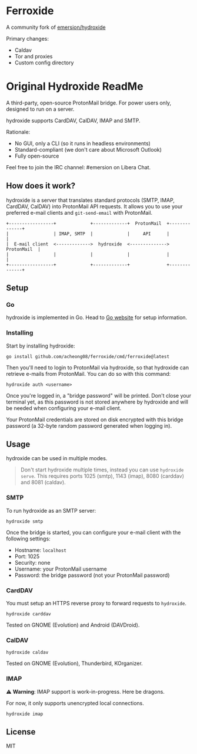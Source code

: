 # Ferroxide

A community fork of [emersion/hydroxide](https://github.com/emersion/hydroxide)

Primary changes:
- Caldav
- Tor and proxies
- Custom config directory

# Original Hydroxide ReadMe

A third-party, open-source ProtonMail bridge. For power users only, designed to
run on a server.

hydroxide supports CardDAV, CalDAV, IMAP and SMTP.

Rationale:

* No GUI, only a CLI (so it runs in headless environments)
* Standard-compliant (we don't care about Microsoft Outlook)
* Fully open-source

Feel free to join the IRC channel: #emersion on Libera Chat.

## How does it work?

hydroxide is a server that translates standard protocols (SMTP, IMAP, CardDAV, CalDAV)
into ProtonMail API requests. It allows you to use your preferred e-mail clients
and `git-send-email` with ProtonMail.

    +-----------------+             +-------------+  ProtonMail  +--------------+
    |                 | IMAP, SMTP  |             |     API      |              |
    |  E-mail client  <------------->  hydroxide  <-------------->  ProtonMail  |
    |                 |             |             |              |              |
    +-----------------+             +-------------+              +--------------+

## Setup

### Go

hydroxide is implemented in Go. Head to [Go website](https://golang.org) for
setup information.

### Installing

Start by installing hydroxide:

```shell
go install github.com/acheong08/ferroxide/cmd/ferroxide@latest
```

Then you'll need to login to ProtonMail via hydroxide, so that hydroxide can
retrieve e-mails from ProtonMail. You can do so with this command:

```shell
hydroxide auth <username>
```

Once you're logged in, a "bridge password" will be printed. Don't close your
terminal yet, as this password is not stored anywhere by hydroxide and will be
needed when configuring your e-mail client.

Your ProtonMail credentials are stored on disk encrypted with this bridge
password (a 32-byte random password generated when logging in).

## Usage

hydroxide can be used in multiple modes.

> Don't start hydroxide multiple times, instead you can use `hydroxide serve`.
> This requires ports 1025 (smtp), 1143 (imap), 8080 (carddav) and 8081 (caldav).

### SMTP

To run hydroxide as an SMTP server:

```shell
hydroxide smtp
```

Once the bridge is started, you can configure your e-mail client with the
following settings:

* Hostname: `localhost`
* Port: 1025
* Security: none
* Username: your ProtonMail username
* Password: the bridge password (not your ProtonMail password)

### CardDAV

You must setup an HTTPS reverse proxy to forward requests to `hydroxide`.

```shell
hydroxide carddav
```

Tested on GNOME (Evolution) and Android (DAVDroid).

### CalDAV

```shell
hydroxide caldav
```

Tested on GNOME (Evolution), Thunderbird, KOrganizer.

### IMAP

⚠️  **Warning**: IMAP support is work-in-progress. Here be dragons.

For now, it only supports unencrypted local connections.

```shell
hydroxide imap
```

## License

MIT
